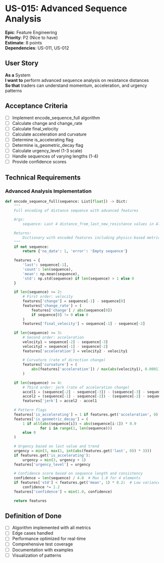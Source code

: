 # US-015: Advanced Sequence Analysis

**Epic**: Feature Engineering  
**Priority**: P2 (Nice to have)  
**Estimate**: 8 points  
**Dependencies**: US-011, US-012  

## User Story

**As a** System  
**I want to** perform advanced sequence analysis on resistance distances  
**So that** traders can understand momentum, acceleration, and urgency patterns

## Acceptance Criteria

- [ ] Implement encode_sequence_full algorithm
- [ ] Calculate change and change_rate
- [ ] Calculate final_velocity
- [ ] Calculate acceleration and curvature
- [ ] Determine is_accelerating flag
- [ ] Determine is_geometric_decay flag
- [ ] Calculate urgency_level (1-3 scale)
- [ ] Handle sequences of varying lengths (1-4)
- [ ] Provide confidence scores

## Technical Requirements

### Advanced Analysis Implementation
```python
def encode_sequence_full(sequence: List[float]) -> Dict:
    """
    Full encoding of distance sequence with advanced features
    
    Args:
        sequence: Last 4 distance_from_last_new_resistance values in ATR
    
    Returns:
        Dictionary with encoded features including physics-based metrics
    """
    if not sequence:
        return {'no_data': 1, 'error': 'Empty sequence'}
    
    features = {
        'last': sequence[-1],
        'count': len(sequence),
        'mean': np.mean(sequence),
        'std': np.std(sequence) if len(sequence) > 1 else 0
    }
    
    if len(sequence) >= 2:
        # First order: velocity
        features['change'] = sequence[-1] - sequence[0]
        features['change_rate'] = (
            features['change'] / abs(sequence[0]) 
            if sequence[0] != 0 else 0
        )
        features['final_velocity'] = sequence[-1] - sequence[-2]
        
    if len(sequence) >= 3:
        # Second order: acceleration
        velocity1 = sequence[-2] - sequence[-3]
        velocity2 = sequence[-1] - sequence[-2]
        features['acceleration'] = velocity2 - velocity1
        
        # Curvature (rate of direction change)
        features['curvature'] = (
            abs(features['acceleration']) / max(abs(velocity1), 0.0001)
        )
        
    if len(sequence) >= 4:
        # Third order: jerk (rate of acceleration change)
        accel1 = (sequence[-2] - sequence[-3]) - (sequence[-3] - sequence[-4])
        accel2 = (sequence[-1] - sequence[-2]) - (sequence[-2] - sequence[-3])
        features['jerk'] = accel2 - accel1
    
    # Pattern flags
    features['is_accelerating'] = 1 if features.get('acceleration', 0) > 0 else 0
    features['is_geometric_decay'] = (
        1 if all(abs(sequence[i]) < abs(sequence[i-1]) * 0.9 
                for i in range(1, len(sequence))) 
        else 0
    )
    
    # Urgency based on last value and trend
    urgency = min(3, max(1, int(abs(features.get('last', 0)) * 3)))
    if features.get('is_accelerating'):
        urgency = min(3, urgency + 1)
    features['urgency_level'] = urgency
    
    # Confidence score based on sequence length and consistency
    confidence = len(sequence) / 4.0  # Max 1.0 for 4 elements
    if features['std'] < features.get('mean', 1) * 0.2:  # Low variance
        confidence *= 1.2
    features['confidence'] = min(1.0, confidence)
    
    return features
```

## Definition of Done

- [ ] Algorithm implemented with all metrics
- [ ] Edge cases handled
- [ ] Performance optimized for real-time
- [ ] Comprehensive test coverage
- [ ] Documentation with examples
- [ ] Visualization of patterns